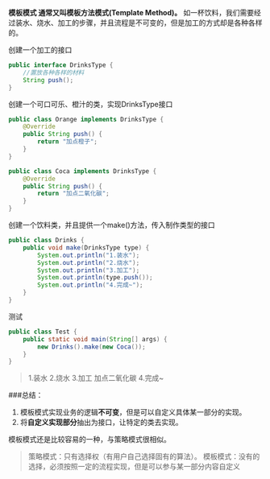 **模板模式 通常又叫模板方法模式(Template Method)。**
如一杯饮料，我们需要经过装水、烧水、加工的步骤，并且流程是不可变的，但是加工的方式却是各种各样的。

创建一个加工的接口
```java
public interface DrinksType {
    //置放各种各样的材料
    String push();
}
```
创建一个可口可乐、橙汁的类，实现DrinksType接口
```java
public class Orange implements DrinksType {
    @Override
    public String push() {
        return "加点橙子";
    }
}

public class Coca implements DrinksType {
    @Override
    public String push() {
        return "加点二氧化碳";
    }
}
```
创建一个饮料类，并且提供一个make()方法，传入制作类型的接口
```java
public class Drinks {
    public void make(DrinksType type) {
        System.out.println("1.装水");
        System.out.println("2.烧水");
        System.out.println("3.加工");
        System.out.println(type.push());
        System.out.println("4.完成~");
    }
}
```
测试
```java
public class Test {
    public static void main(String[] args) {
        new Drinks().make(new Coca());
    }
}
```
>1.装水
>2.烧水
>3.加工
>加点二氧化碳
>4.完成~

###总结：
1.  模板模式实现业务的逻辑**不可变**，但是可以自定义具体某一部分的实现。
2.  将**自定义实现部分**抽出为接口，让特定的类去实现。

模板模式还是比较容易的一种，与策略模式很相似。
>策略模式：只有选择权（有用户自己选择固有的算法）。
>模板模式：没有的选择，必须按照一定的流程实现，但是可以参与某一部分内容自定义